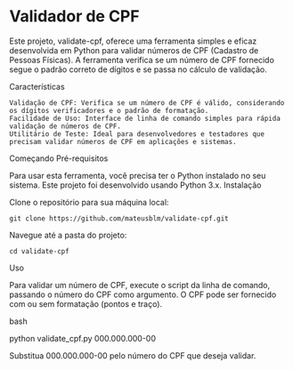 # Validador de CPF
Este projeto, validate-cpf, oferece uma ferramenta simples e eficaz desenvolvida em Python para validar números de CPF (Cadastro de Pessoas Físicas). A ferramenta verifica se um número de CPF fornecido segue o padrão correto de dígitos e se passa no cálculo de validação.

Características

    Validação de CPF: Verifica se um número de CPF é válido, considerando os dígitos verificadores e o padrão de formatação.
    Facilidade de Uso: Interface de linha de comando simples para rápida validação de números de CPF.
    Utilitário de Teste: Ideal para desenvolvedores e testadores que precisam validar números de CPF em aplicações e sistemas.

Começando
Pré-requisitos

Para usar esta ferramenta, você precisa ter o Python instalado no seu sistema. Este projeto foi desenvolvido usando Python 3.x.
Instalação

  Clone o repositório para sua máquina local:

    git clone https://github.com/mateusblm/validate-cpf.git

  Navegue até a pasta do projeto:

    cd validate-cpf

Uso

Para validar um número de CPF, execute o script da linha de comando, passando o número do CPF como argumento. O CPF pode ser fornecido com ou sem formatação (pontos e traço).

bash

python validate_cpf.py 000.000.000-00

Substitua 000.000.000-00 pelo número do CPF que deseja validar.
